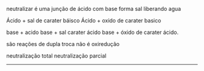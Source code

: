 neutralizar é uma junção de ácido com base  forma sal liberando agua

Ácido + sal de carater báisco
Ácido + oxido de carater basico

base + acido 
base + sal carater ácido
base + óxido de carater ácido.

são reações de dupla troca
não é oxiredução 

neutralização total
neutralização parcial

---
